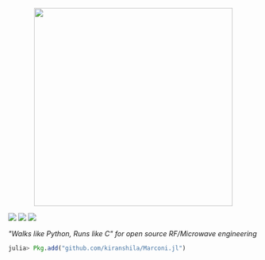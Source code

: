 <p align="center">
<img width="400px" src="https://raw.githubusercontent.com/kiranshila/Marconi.jl/master/docs/src/assets/logo_full.png"/>
</p>

[![][docs-dev-img]][docs-dev-url] [![][travis-img]][travis-url] [![][codecov-img]][codecov-url]

[docs-dev-img]: https://img.shields.io/badge/docs-dev-blue.svg
[docs-dev-url]: https://kiranshila.github.io/Marconi.jl/latest

[travis-img]: https://travis-ci.org/kiranshila/Marconi.jl.svg?branch=master
[travis-url]: https://travis-ci.org/kiranshila/Marconi.jl

[codecov-img]: https://codecov.io/gh/kiranshila/Marconi.jl/branch/master/graph/badge.svg
[codecov-url]: https://codecov.io/gh/kiranshila/Marconi.jl

*"Walks like Python, Runs like C" for open source RF/Microwave engineering*

```julia
julia> Pkg.add("github.com/kiranshila/Marconi.jl")
```
